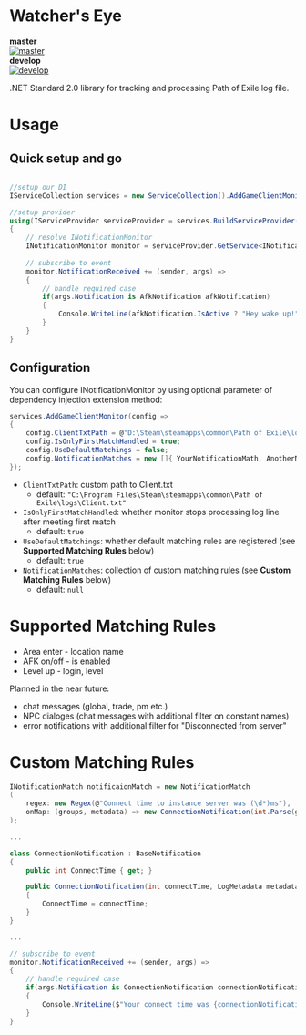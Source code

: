 # Watcher's Eye

**master**  
[![master](https://gitlab.com/ayronk-path-of-exile/watchers-eye/badges/master/pipeline.svg)](https://gitlab.com/ayronk-path-of-exile/watchers-eye/commits/master)  
**develop**  
[![develop](https://gitlab.com/ayronk-path-of-exile/watchers-eye/badges/master/pipeline.svg)](https://gitlab.com/ayronk-path-of-exile/watchers-eye/commits/develop)  

.NET Standard 2.0 library for tracking and processing Path of Exile log file.

# Usage

## Quick setup and go

```csharp

//setup our DI
IServiceCollection services = new ServiceCollection().AddGameClientMonitor();

//setup provider
using(IServiceProvider serviceProvider = services.BuildServiceProvider())
{
    // resolve INotificationMonitor
    INotificationMonitor monitor = serviceProvider.GetService<INotificationMonitor>();
    
    // subscribe to event
    monitor.NotificationReceived += (sender, args) =>
    {
        // handle required case
        if(args.Notification is AfkNotification afkNotification)
        {
            Console.WriteLine(afkNotification.IsActive ? "Hey wake up!" : "AFK disabled", MatToastType.Warning);
        }
    }
}
```

## Configuration

You can configure INotificationMonitor by using optional parameter of dependency injection extension method:

```csharp
services.AddGameClientMonitor(config =>
{
    config.ClientTxtPath = @"D:\Steam\steamapps\common\Path of Exile\logs\Client.txt";
    config.IsOnlyFirstMatchHandled = true;
    config.UseDefaultMatchings = false;
    config.NotificationMatches = new []{ YourNotificationMath, AnotherNotificationMatch }
});
```

- `ClientTxtPath`: custom path to Client.txt
   - default: `"C:\Program Files\Steam\steamapps\common\Path of Exile\logs\Client.txt"`
- `IsOnlyFirstMatchHandled`: whether monitor stops processing log line after meeting first match
   - default: `true`
- `UseDefaultMatchings`: whether default matching rules are registered (see **Supported Matching Rules** below)
   - default: `true`
- `NotificationMatches`: collection of custom matching rules (see **Custom Matching Rules** below)
   - default: `null`

# Supported Matching Rules

- Area enter - location name
- AFK on/off - is enabled
- Level up - login, level

Planned in the near future:
- chat messages (global, trade, pm etc.)
- NPC dialoges (chat messages with additional filter on constant names)
- error notifications with additional filter for "Disconnected from server"

# Custom Matching Rules

```csharp
INotificationMatch notificaionMatch = new NotificationMatch
(
    regex: new Regex(@"Connect time to instance server was (\d*)ms"),
    onMap: (groups, metadata) => new ConnectionNotification(int.Parse(groups[1].Value), metadata)
);

...

class ConnectionNotification : BaseNotification
{
    public int ConnectTime { get; }

    public ConnectionNotification(int connectTime, LogMetadata metadata) : base(metadata)
    {
        ConnectTime = connectTime;
    }
}

...

// subscribe to event
monitor.NotificationReceived += (sender, args) =>
{
    // handle required case
    if(args.Notification is ConnectionNotification connectionNotification)
    {
        Console.WriteLine($"Your connect time was {connectionNotification.ConnectTime} ms");
    }
}
```
   
